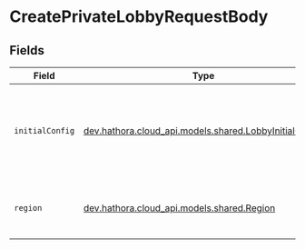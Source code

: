 # CreatePrivateLobbyRequestBody


## Fields

| Field                                                                                               | Type                                                                                                | Required                                                                                            | Description                                                                                         |
| --------------------------------------------------------------------------------------------------- | --------------------------------------------------------------------------------------------------- | --------------------------------------------------------------------------------------------------- | --------------------------------------------------------------------------------------------------- |
| `initialConfig`                                                                                     | [dev.hathora.cloud_api.models.shared.LobbyInitialConfig](../../models/shared/LobbyInitialConfig.md) | :heavy_check_mark:                                                                                  | User input to initialize the game state. Object must be smaller than 64KB.                          |
| `region`                                                                                            | [dev.hathora.cloud_api.models.shared.Region](../../models/shared/Region.md)                         | :heavy_check_mark:                                                                                  | Available regions to request a game server.                                                         |